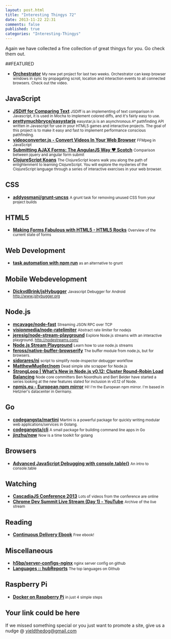 ```yaml
--- 
layout: post.html 
title: "Interesting Thingys 72" 
date: 2013-11-22 22:31
comments: false 
published: true 
categories: "Interesting-Thingys" 
--- 
```


Again we have collected a fine collection of great thingys for you. Go check them out.

<!-- More -->

##FEATURED

- **[Orchestrator](https://github.com/thomaspeklak/orchestrator)**
    <small>My new pet project for last two weeks. Orchestrator can keep browser windows in sync by propagating scroll, location and interaction events to all connected browsers. Check out the video.</small>

## JavaScript

- **[JSDiff for Comparing Text](http://tobyho.com/2013/11/05/jsdiff-for-comparing-text/)**
    <small>JSDiff is an implementing of text comparison in Javascript, it is used in Mocha to implement colored diffs, and it's fairly easy to use.</small>
- **[prettymuchbryce/easystarjs](https://github.com/prettymuchbryce/easystarjs)**
    <small>easystar.js is an asynchronous A* pathfinding API written in Javascript for use in your HTML5 games and interactive projects. The goal of this project is to make it easy and fast to implement performance conscious pathfinding.</small>
- **[videoconverter.js - Convert Videos In Your Web Browser](http://bgrins.github.io/videoconverter.js/)**
    <small>FFMpeg in JavaScript</small>
- **[Submitting AJAX Forms: The AngularJS Way ♥ Scotch](http://scotch.io/tutorials/javascript/submitting-ajax-forms-the-angularjs-way)**
    <small>Comparison between jquery and angular form submit</small>
- **[ClojureScript Koans](http://clojurescriptkoans.com/)**
    <small>The ClojureScript koans walk you along the path of enlightenment to learning ClojureScript. You will explore the mysteries of the ClojureScript language through a series of interactive exercises in your web browser.</small>
 
## CSS

- **[addyosmani/grunt-uncss](https://github.com/addyosmani/grunt-uncss)**
    <small>A grunt task for removing unused CSS from your project builds</small>
 
## HTML5

- **[Making Forms Fabulous with HTML5 - HTML5 Rocks](http://www.html5rocks.com/en/tutorials/forms/html5forms/)**
    <small>Overview of the current state of forms</small>
 
## Web Development

- **[task automation with npm run](http://substack.net/task_automation_with_npm_run)**
    <small>as an alternative to grunt</small>
 
## Mobile Webdevelopment

- **[DickvdBrink/jsHybugger](https://github.com/DickvdBrink/jsHybugger)**
    <small>Javascript Debugger for Android http://www.jshybugger.org</small>
 
## Node.js

- **[mcavage/node-fast](https://github.com/mcavage/node-fast)**
    <small>Streaming JSON RPC over TCP</small>
- **[visionmedia/node-ratelimiter](https://github.com/visionmedia/node-ratelimiter)**
    <small>Abstract rate limiter for nodejs</small>
- **[jeresig/node-stream-playground](https://github.com/jeresig/node-stream-playground)**
    <small>Explore Node.js streams with an interactive playground. http://nodestreams.com/</small>
- **[Node.js Stream Playground](http://nodestreams.com/)**
    <small>Learn how to use node.js streams</small>
- **[feross/native-buffer-browserify](https://github.com/feross/native-buffer-browserify)**
    <small>The buffer module from node.js, but for browsers.</small>
- **[sidorares/ni](https://github.com/sidorares/ni)**
    <small>script to simplify node-inspector debugger workflow</small>
- **[MatthewMueller/nom](https://github.com/MatthewMueller/nom)**
    <small>Dead simple site scrapper for Node.js</small>
- **[StrongLoop | What’s New in Node.js v0.12: Cluster Round-Robin Load Balancing](http://strongloop.com/strongblog/whats-new-in-node-js-v0-12-cluster-round-robin-load-balancing/)**
    <small> Node core committers Ben Noordhuis and Bert Belder have started a series looking at the new features slated for inclusion in v0.12 of Node. </small>
- **[npmjs.eu - European npm mirror](http://npmjs.eu/)**
    <small>Hi! I'm the European npm mirror. I'm based in Hetzner's datacenter in Germany.</small>
 
## Go

- **[codegangsta/martini](https://github.com/codegangsta/martini)**
    <small>Martini is a powerful package for quickly writing modular web applications/services in Golang.</small>
- **[codegangsta/cli](https://github.com/codegangsta/cli)**
    <small>A small package for building command line apps in Go</small>
- **[jinzhu/now](https://github.com/jinzhu/now)**
    <small>Now is a time toolkit for golang</small>
 
## Browsers

- **[Advanced JavaScript Debugging with console.table()](http://blog.mariusschulz.com/2013/11/13/advanced-javascript-debugging-with-consoletable)**
    <small>An intro to console.table</small>
 
## Watching

- **[CascadiaJS Conference 2013](http://2013.cascadiajs.com/videos)**
    <small>Lots of videos from the conference are online</small>
- **[Chrome Dev Summit Live Stream (Day 1) - YouTube](https://www.youtube.com/watch?v=1aPR43fhIWk)**
    <small>Archive of the live stream</small>
 
## Reading

- **[Continuous Delivery Ebook](http://info.puppetlabs.com/download-free-continuous-delivery-ebook.html)**
    <small>Free ebook!</small>
 
## Miscellaneous

- **[h5bp/server-configs-nginx](https://github.com/h5bp/server-configs-nginx)**
    <small>nginx server config on github</small>
- **[Languages :: hubReports](http://hubreports.yougeezer.co.uk/languages)**
    <small>The top languages on Github</small>
 
## Raspberry Pi

- **[Docker on Raspberry Pi](http://resin.io/docker-on-raspberry-pi-in-4-simple-steps/)**
    <small>in just 4 simple steps</small>
 
## Your link could be here

If we missed something special or you just want to promote a site, give us a nudge @ <a href='&#109;&#97;&#105;&#108;t&#111;&#58;%7&#57;&#105;eld&#116;%68%65do%67&#64;gmail&#37;2&#69;c&#37;6&#70;m'>y&#105;eldt&#104;&#101;dog&#64;&#103;mail&#46;&#99;&#111;m</a>
